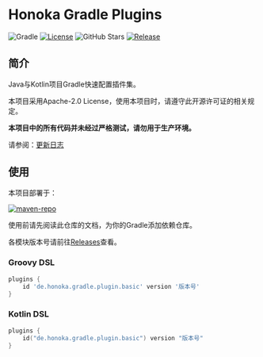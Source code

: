 # Honoka Gradle Plugins
![Gradle](https://img.shields.io/badge/Gradle-8.0-brightgreen?logo=Gradle)
[![License](https://img.shields.io/github/license/kosaka-bun/honoka-gradle-plugins?label=License&color=blue&logo=GitHub)](./LICENSE)
![GitHub Stars](https://img.shields.io/github/stars/kosaka-bun/honoka-gradle-plugins?label=Stars&logo=GitHub&style=flat)
[![Release](https://img.shields.io/github/release/kosaka-bun/honoka-gradle-plugins?label=Release&logo=GitHub)](../../releases)

## 简介
Java与Kotlin项目Gradle快速配置插件集。

本项目采用Apache-2.0 License，使用本项目时，请遵守此开源许可证的相关规定。

**本项目中的所有代码并未经过严格测试，请勿用于生产环境。**

请参阅：[更新日志](./docs/changelog.md)

## 使用
本项目部署于：

[![maven-repo](https://github-readme-stats.vercel.app/api/pin/?username=kosaka-bun&repo=maven-repo)](https://github.com/kosaka-bun/maven-repo)

使用前请先阅读此仓库的文档，为你的Gradle添加依赖仓库。

各模块版本号请前往[Releases](../../releases)查看。

### Groovy DSL
```groovy
plugins {
    id 'de.honoka.gradle.plugin.basic' version '版本号'
}
```

### Kotlin DSL
```kotlin
plugins {
    id("de.honoka.gradle.plugin.basic") version "版本号"
}
```
